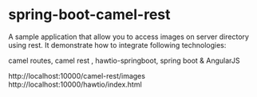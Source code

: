 # spring-boot-camel-rest
A sample application that allow you to access images on server directory using rest.
It demonstrate how to integrate following technologies:

camel routes, camel rest , hawtio-springboot, spring boot & AngularJS

http://localhost:10000/camel-rest/images
http://localhost:10000/hawtio/index.html


